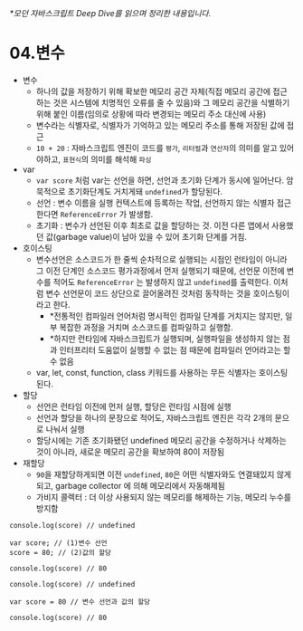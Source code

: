 _\*모던 자바스크립트 Deep Dive를 읽으며 정리한 내용입니다._

# 04.변수

- 변수
  - 하나의 값을 저장하기 위해 확보한 메모리 공간 자체(직접 메모리 공간에 접근하는 것은 시스템에 치명적인 오류를 줄 수 있음)와 그 메모리 공간을 식별하기 위해 붙인 이름(임의로 상황에 따라 변경되는 메모리 주소 대신에 사용)
  - 변수라는 식별자로, 식별자가 기억하고 있는 메모리 주소를 통해 저장된 값에 접근
  - `10 + 20` : 자바스크립트 엔진이 코드를 `평가`, `리터럴`과 `연산자`의 의미를 알고 있어야하고, `표현식`의 의미를 해석해 `파싱`
- var
  - `var score` 처럼 var는 선언을 하면, 선언과 초기화 단계가 동시에 일어난다. 암묵적으로 초기화단계도 거치게돼 `undefined`가 할당된다.
  - 선언 : 변수 이름을 실행 컨텍스트에 등록하는 작업, 선언하지 않는 식별자 접근한다면 `ReferenceError` 가 발생함.
  - 초기화 : 변수가 선언된 이후 최초로 값을 할당하는 것. 이전 다른 앱에서 사용했던 값(garbage value)이 남아 있을 수 있어 초기화 단계를 거침.
- 호이스팅
  - 변수선언은 소스코드가 한 줄씩 순차적으로 실행되는 시점인 런타임이 아니라 그 이전 단계인 소스코드 평가과정에서 먼저 실행되기 때문에, 선언문 이전에 변수를 적어도 `ReferenceError` 는 발생하지 않고 `undefined`를 출력한다. 이처럼 변수 선언문이 코드 상단으로 끌어올려진 것처럼 동작하는 것을 호이스팅이라고 한다.  
    - *전통적인 컴파일러 언어처럼 명시적인 컴파일 단계를 거치지는 않지만, 일부 복잡한 과정을 거치며 소스코드를 컴파일하고 실행함.
    - *하지만 런타임에 자바스크립트가 실행되며, 실행파일을 생성하지 않는 점과 인터프리터 도움없이 실행할 수 없는 점 때문에 컴파일러 언어라고는 할 수 없음
  - var, let, const, function, class 키워드를 사용하는 무든 식별자는 호이스팅 된다.
- 할당
  - 선언은 런타임 이전에 먼저 실행, 할당은 런타임 시점에 실행
  - 선언과 할당을 하나의 문장으로 적어도, 자바스크립트 엔진은 각각 2개의 문으로 나눠서 실행
  - 할당시에는 기존 초기화됐던 undefined 메모리 공간을 수정하거나 삭제하는 것이 아니라, 새로운 메모리 공간을 확보하여 80이 저장됨
- 재할당
  - `90`을 재할당하게되면 이전 `undefined`, `80`은 어떤 식별자와도 연결돼있지 않게 되고, garbage collector 에 의해 메모리에서 자동해제됨
  - 가비지 콜렉터 : 더 이상 사용되지 않는 메모리를 해제하는 기능, 메모리 누수를 방지함

```
console.log(score) // undefined

var score; // (1)변수 선언
score = 80; // (2)값의 할당

console.log(score) // 80
```

```
console.log(score) // undefined

var score = 80 // 변수 선언과 값의 할당

console.log(score) // 80
```
